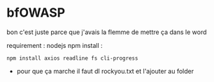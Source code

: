 # bfOWASP
bon c'est juste parce que j'avais la flemme de mettre ça dans le word

requirement : nodejs npm
install :
```
npm install axios readline fs cli-progress
```


+ pour que ça marche il faut dl rockyou.txt et l'ajouter au folder
